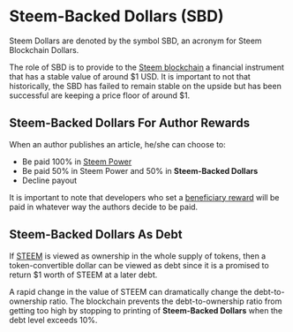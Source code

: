 # Steem-Backed Dollars (SBD)

Steem Dollars are denoted by the symbol SBD, an acronym for Steem Blockchain Dollars.

The role of SBD is to provide to the [Steem blockchain](/docs/glossary/steem-blockchain.md) a financial instrument that has a stable value of around $1 USD. It is important to not that historically, the SBD has failed to remain stable on the upside but has been successful are keeping a price floor of around $1. 

## Steem-Backed Dollars For Author Rewards

When an author publishes an article, he/she can choose to:

- Be paid 100% in [Steem Power](/docs/glossary/steem-power.md)
- Be paid 50% in Steem Power and 50% in **Steem-Backed Dollars**
- Decline payout

It is important to note that developers who set a [beneficiary reward](/docs/glossary/beneficiary-reward.md) will be paid in whatever way the authors decide to be paid.

## Steem-Backed Dollars As Debt

If [STEEM](/docs/glossary/steem.md) is viewed as ownership in the whole supply of tokens, then a token-convertible dollar can be viewed as debt since it is a promised to return $1 worth of STEEM at a later debt.

A rapid change in the value of STEEM can dramatically change the debt-to-ownership ratio. The blockchain prevents the debt-to-ownership ratio from getting too high by stopping to printing of **Steem-Backed Dollars** when the debt level exceeds 10%. 






